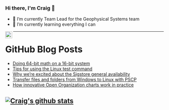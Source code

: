 ### Hi there, I'm Craig 👋

<!--
**CraigTeelFugro/CraigTeelFugro** is a ✨ _special_ ✨ repository because its `README.md` (this file) appears on your GitHub profile.

Here are some ideas to get you started:
-->

- 🔭 I’m currently Team Lead for the Geophysical Systems team
- 🌱 I’m currently learning everything I can

[<img align="left" alt="Craig Teel | LinkedIn" width="22px" src="https://cdn.jsdelivr.net/npm/simple-icons@v3/icons/linkedin.svg" />][linkedin]

---

# GitHub Blog Posts

<!-- BLOG-POST-LIST:START -->
- [Doing 64-bit math on a 16-bit system](https://opensource.com/article/22/10/64-bit-math)
- [Tips for using the Linux test command](https://opensource.com/article/22/10/test-command-linux)
- [Why we’re excited about the Sigstore general availability](https://github.blog/2022-10-25-why-were-excited-about-the-sigstore-general-availability/)
- [Transfer files and folders from Windows to Linux with PSCP](https://opensource.com/article/22/10/transfer-files-windows-linux-pscp)
- [How innovative Open Organization charts work in practice](https://opensource.com/article/22/10/innovative-open-organization-chart-works)
<!-- BLOG-POST-LIST:END -->

## [![Craig's github stats](https://github-readme-stats.vercel.app/api?username=craigteelfugro&show_icons=true&theme=radical)](https://github.com/anuraghazra/github-readme-stats)


[linkedin]: https://linkedin.com/in/craig-teel-b8786771
